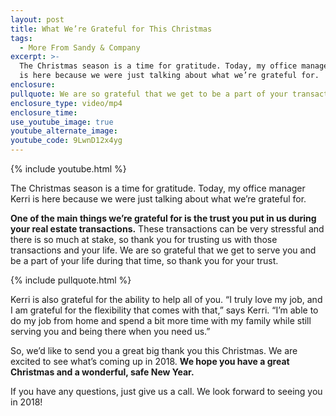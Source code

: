 ```yaml
---
layout: post
title: What We’re Grateful for This Christmas
tags:
  - More From Sandy & Company
excerpt: >-
  The Christmas season is a time for gratitude. Today, my office manager Kerri
  is here because we were just talking about what we’re grateful for.
enclosure:
pullquote: We are so grateful that we get to be a part of your transaction and your life.
enclosure_type: video/mp4
enclosure_time:
use_youtube_image: true
youtube_alternate_image:
youtube_code: 9LwnD12x4yg
---
```



{% include youtube.html %}

The Christmas season is a time for gratitude. Today, my office manager Kerri is here because we were just talking about what we’re grateful for.

**One of the main things we’re grateful for is the trust you put in us during your real estate transactions.** These transactions can be very stressful and there is so much at stake, so thank you for trusting us with those transactions and your life. We are so grateful that we get to serve you and be a part of your life during that time, so thank you for your trust.

{% include pullquote.html %}

Kerri is also grateful for the ability to help all of you. “I truly love my job, and I am grateful for the flexibility that comes with that,” says Kerri. “I’m able to do my job from home and spend a bit more time with my family while still serving you and being there when you need us.”

So, we’d like to send you a great big thank you this Christmas. We are excited to see what’s coming up in 2018. **We hope you have a great Christmas and a wonderful, safe New Year.**

If you have any questions, just give us a call. We look forward to seeing you in 2018!